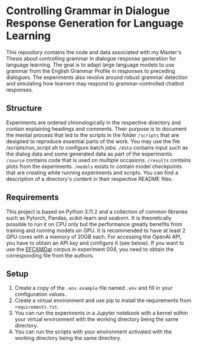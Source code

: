 # Controlling Grammar in Dialogue Response Generation for Language Learning
This repository contains the code and data associated with my Master's Thesis about controlling grammar in dialogue response generation for language learning. The goal is to adapt large language models to use grammar from the English Grammar Profile in responses to preceding dialogues. The experiments also revolve around robust grammar detection and simulating how learners may respond to grammar-controlled chatbot responses.

## Structure
Experiments are ordered chronologically in the respective directory and contain explaining headings and comments. Their purpose is to document the mental process that led to the scripts in the folder `/scripts` that are designed to reproduce essential parts of the work. You may use the file /scripts/run_script.sh to configure batch jobs. `/data` contains input such as the dialog data and some generated data as part of the experiments. `/source` contains code that is used on multiple occasions. `/results` contains plots from the experiments. `/models` exists to contain model checkpoints that are creating while running experiments and scripts. You can find a description of a directory's content in their respective README files.

## Requirements
This project is based on Python 3.11.2 and a collection of common libraries such as Pytorch, Pandas, scikit-learn and seaborn. It is theoretically possible to run it on CPU only but the performance greatly benefits from training and running models on GPU. It is recommended to have at least 2 GPU cores with a memory of 20GB each. For accessing the OpenAI API, you have to obtain an API key and configure it (see below). If you want to use the [EFCAMDat](https://www.lingref.com/cpp/slrf/2012/paper3100.pdf) corpus in experiment 004, you need to obtain the corresponding file from the authors.

## Setup
1. Create a copy of the `.env.example` file named `.env` and fill in your configuration values.
2. Create a virtual environment and use pip to install the requirements from `requirements.txt`.
3. You can run the experiments in a Jupyter notebook with a kernel within your virtual environment with the working directory being the same directory.
4. You can run the scripts with your environment activated with the working directory being the same directory.